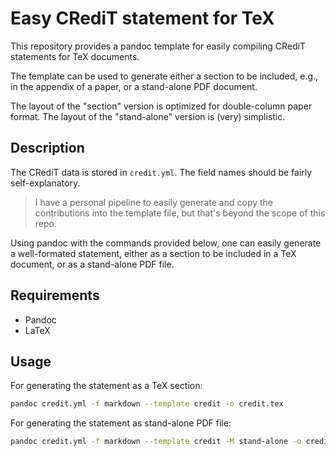 # Easy CRediT statement for TeX

This repository provides a pandoc template for easily compiling CRediT statements for TeX documents.

The template can be used to generate either a section to be included, e.g., in the appendix of a paper, or a stand-alone PDF document.

The layout of the "section" version is optimized for double-column paper format. The layout of the "stand-alone" version is (very) simplistic.

## Description

The CRediT data is stored in `credit.yml`. The field names should be fairly self-explanatory.

> I have a personal pipeline to easily generate and copy the contributions into the template file, but that's beyond the scope of this repo.

Using pandoc with the commands provided below, one can easily generate a well-formated statement, either as a section to be included in a TeX document, or as a stand-alone PDF file.

## Requirements

* Pandoc
* LaTeX

## Usage

For generating the statement as a TeX section:

```bash
pandoc credit.yml -f markdown --template credit -o credit.tex
```

For generating the statement as stand-alone PDF file:

```bash
pandoc credit.yml -f markdown --template credit -M stand-alone -o credit.pdf
```
